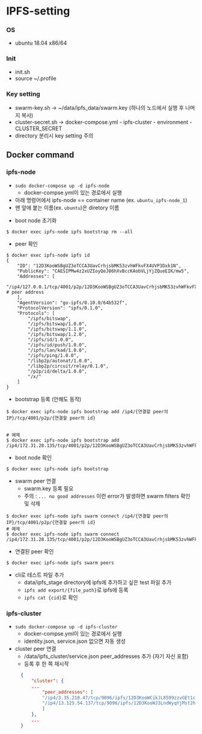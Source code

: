 # IPFS-setting
### OS
- ubuntu 18.04 x86/64

### Init 
- init.sh
- source ~/.profile

### Key setting 
- swarm-key.sh -> ~/data/ipfs_data/swarm.key (하나의 노드에서 실행 후 나머지 복사)
- cluster-secret.sh -> docker-compose.yml - ipfs-cluster - environment - CLUSTER_SECRET
- directory 분리시 key setting 주의

## Docker command
### ipfs-node
- `sudo docker-compose up -d ipfs-node`
  - docker-compse.yml이 있는 경로에서 실행
- 아래 명령어에서 ipfs-node == container name (ex. `ubuntu_ipfs-node_1`)
- 맨 앞에 붙는 이름(ex. `ubuntu`)은 diretory 이름
  
* boot node 초기화
```shell
$ docker exec ipfs-node ipfs bootstrap rm --all
```

* peer 확인
```shell
$ docker exec ipfs-node ipfs id
{
	"ID": "12D3KooWSBgUZ3oTCCA3UavCrhjsbMK53zvhWFkvFX4UVP3Dxk1N",
	"PublicKey": "CAESIPMw4z2xUZIoyQeJ86hXvBccKAobVLjYjZQueEIK/mw5",
	"Addresses": [
		"/ip4/127.0.0.1/tcp/4001/p2p/12D3KooWSBgUZ3oTCCA3UavCrhjsbMK53zvhWFkvFX4UVP3Dxk1N" # peer address
	],
	"AgentVersion": "go-ipfs/0.10.0/64b532f",
	"ProtocolVersion": "ipfs/0.1.0",
	"Protocols": [
		"/ipfs/bitswap",
		"/ipfs/bitswap/1.0.0",
		"/ipfs/bitswap/1.1.0",
		"/ipfs/bitswap/1.2.0",
		"/ipfs/id/1.0.0",
		"/ipfs/id/push/1.0.0",
		"/ipfs/lan/kad/1.0.0",
		"/ipfs/ping/1.0.0",
		"/libp2p/autonat/1.0.0",
		"/libp2p/circuit/relay/0.1.0",
		"/p2p/id/delta/1.0.0",
		"/x/"
	]
}
```

* bootstrap 등록 (안해도 동작)
```shell
$ docker exec ipfs-node ipfs bootstrap add /ip4/{연결할 peer의 IP}/tcp/4001/p2p/{연결할 peer의 id}


# 예제
$ docker exec ipfs-node ipfs bootstrap add /ip4/172.31.28.135/tcp/4001/p2p/12D3KooWSBgUZ3oTCCA3UavCrhjsbMK53zvhWFkvFX4UVP3Dxk1N                                      
```

* boot node 확인
```shell
$ docker exec ipfs-node ipfs bootstrap
```

* swarm peer 연결
  * swarm.key 등록 필요
  * 주의 : `... no good addresses` 이런 error가 발생하면 swarm filters 확인 및 삭제
```shell
$ docker exec ipfs-node ipfs swarm connect /ip4/{연결할 peer의 IP}/tcp/4001/p2p/{연결할 peer의 id}
# 예제
$ docker exec ipfs-node ipfs swarm connect /ip4/172.31.28.135/tcp/4001/p2p/12D3KooWSBgUZ3oTCCA3UavCrhjsbMK53zvhWFkvFX4UVP3Dxk1N                                      
```

* 연결된 peer 확인
```shell
$ docker exec ipfs-node ipfs swarm peers
```

* cli로 테스트 파일 추가
  - data/ipfs_stage directory에 ipfs에 추가하고 싶은 test 파일 추가
  - `ipfs add export/{file_path}`로 ipfs에 등록
  - `ipfs cat {cid}`로 확인
  
### ipfs-cluster
- `sudo docker-compose up -d ipfs-cluster`
  - docker-compse.yml이 있는 경로에서 실행
  - identity.json, service.json 없으면 자동 생성
- cluster peer 연결
  - /data/ipfs_cluster/service.json peer_addresses 추가 (자기 자신 포함)
  - 등록 후 한 쪽 재시작
  ```json
    {
        "cluster": {
        ...
            "peer_addresses": [
            "/ip4/3.35.210.47/tcp/9096/ipfs/12D3KooWCikJL8599zzvGEt1cujK5CbBoei8vHRThDWE6gJqJB6Z",
            "/ip4/13.125.54.137/tcp/9096/ipfs/12D3KooWJ3LndWyqYjMst2hHauY1NjcT1KEzDhHsreWx32mhtXSo"
            ]
        },
        ...
    }
  ```
